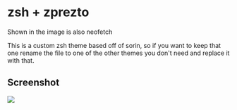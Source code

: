# zsh + zprezto

Shown in the image is also neofetch

This is a custom zsh theme based off of sorin, so if you want to keep that one rename the file to one of the other themes you don't need and replace it with that.

## Screenshot

<img src="https://github.com/eccentricayman/dotfiles/blob/master/screenshots/zsh.png" />
